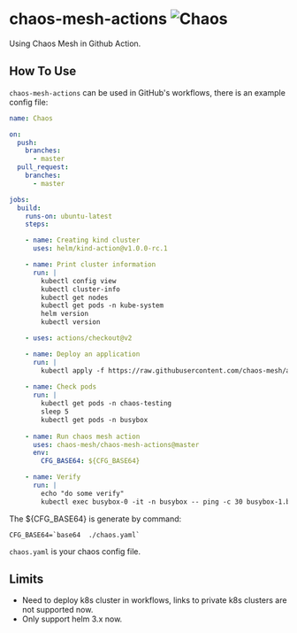# chaos-mesh-actions ![Chaos](https://github.com/chaos-mesh/chaos-mesh-actions/workflows/Chaos/badge.svg)

Using Chaos Mesh in Github Action.

## How To Use

`chaos-mesh-actions` can be used in GitHub's workflows, there is an example config file:

```yaml
name: Chaos

on:
  push:
    branches:
      - master
  pull_request:
    branches:
      - master

jobs:
  build:
    runs-on: ubuntu-latest
    steps:

    - name: Creating kind cluster 
      uses: helm/kind-action@v1.0.0-rc.1

    - name: Print cluster information
      run: |
        kubectl config view
        kubectl cluster-info
        kubectl get nodes
        kubectl get pods -n kube-system
        helm version
        kubectl version

    - uses: actions/checkout@v2

    - name: Deploy an application
      run: |
        kubectl apply -f https://raw.githubusercontent.com/chaos-mesh/apps/master/ping/busybox-statefulset.yaml
        
    - name: Check pods
      run: |
        kubectl get pods -n chaos-testing
        sleep 5
        kubectl get pods -n busybox
        
    - name: Run chaos mesh action
      uses: chaos-mesh/chaos-mesh-actions@master
      env:
        CFG_BASE64: ${CFG_BASE64}

    - name: Verify
      run: |
        echo "do some verify"
        kubectl exec busybox-0 -it -n busybox -- ping -c 30 busybox-1.busybox.busybox.svc
```

The ${CFG_BASE64} is generate by command:

```shell
CFG_BASE64=`base64  ./chaos.yaml`
```

`chaos.yaml` is your chaos config file.

## Limits

- Need to deploy k8s cluster in workflows, links to private k8s clusters are not supported now.
- Only support helm 3.x now.
